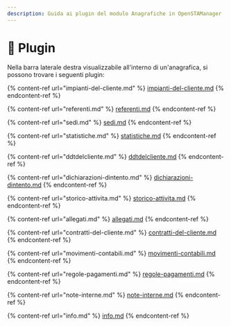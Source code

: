 ```yaml
---
description: Guida ai plugin del modulo Anagrafiche in OpenSTAManager
---
```


# 👾 Plugin

Nella barra laterale destra visualizzabile all'interno di un'anagrafica, si possono trovare i seguenti plugin:

{% content-ref url="impianti-del-cliente.md" %}
[impianti-del-cliente.md](impianti-del-cliente.md)
{% endcontent-ref %}

{% content-ref url="referenti.md" %}
[referenti.md](referenti.md)
{% endcontent-ref %}

{% content-ref url="sedi.md" %}
[sedi.md](sedi.md)
{% endcontent-ref %}

{% content-ref url="statistiche.md" %}
[statistiche.md](statistiche.md)
{% endcontent-ref %}

{% content-ref url="ddtdelcliente.md" %}
[ddtdelcliente.md](ddtdelcliente.md)
{% endcontent-ref %}

{% content-ref url="dichiarazioni-dintento.md" %}
[dichiarazioni-dintento.md](dichiarazioni-dintento.md)
{% endcontent-ref %}

{% content-ref url="storico-attivita.md" %}
[storico-attivita.md](storico-attivita.md)
{% endcontent-ref %}

{% content-ref url="allegati.md" %}
[allegati.md](allegati.md)
{% endcontent-ref %}

{% content-ref url="contratti-del-cliente.md" %}
[contratti-del-cliente.md](contratti-del-cliente.md)
{% endcontent-ref %}

{% content-ref url="movimenti-contabili.md" %}
[movimenti-contabili.md](movimenti-contabili.md)
{% endcontent-ref %}

{% content-ref url="regole-pagamenti.md" %}
[regole-pagamenti.md](regole-pagamenti.md)
{% endcontent-ref %}

{% content-ref url="note-interne.md" %}
[note-interne.md](note-interne.md)
{% endcontent-ref %}

{% content-ref url="info.md" %}
[info.md](info.md)
{% endcontent-ref %}
